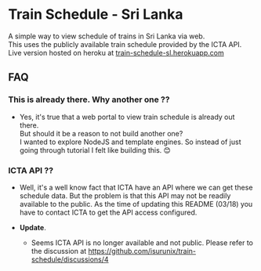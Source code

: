 # Train Schedule - Sri Lanka

A simple way to view schedule of trains in Sri Lanka via web.  
This uses the publicly available train schedule provided by the ICTA API.
Live version hosted on heroku at [train-schedule-sl.herokuapp.com](https://train-schedule-sl.herokuapp.com/)

## FAQ

### This is already there. Why another one ?? 

* Yes, it's true that a web portal to view train schedule is already out there.  
But should it be a reason to not build another one?  
I wanted to explore NodeJS and template engines. So instead of just going through tutorial I felt like building this. :blush:
 
### ICTA API ??

* Well, it's a well know fact that ICTA have an API where we can get these schedule data. But the problem is that this API may not be readily available to the public. As the time of updating this README (03/18) you have to contact ICTA to get the API access configured.

* **Update**.
    * Seems ICTA API is no longer available and not public. Please refer to the discussion at https://github.com/isurunix/train-schedule/discussions/4 
  


